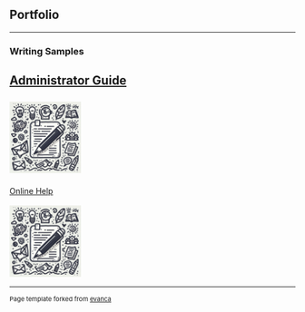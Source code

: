 ## Portfolio

---

### Writing Samples 

[Administrator Guide](/WritingSample_LicenseServerRedundancy_Bstork.pdf)
<br><br>
<a href="/WritingSample_LicenseServerRedundancy_Bstork.pdf">
<img src="/WSicon.png?raw=true" style="width:25%;height:25%;"/>
</a>
---
[Online Help](/WritingSample_LibraryPhraseDataSourceExample_Bstork.pdf)
<br><br>
<a href="/WritingSample_LibraryPhraseDataSourceExample_Bstork.pdf">
<img src="/WSicon.png?raw=true" style="width:25%;height:25%;"/>
</a>

<!--
---
[Project 3 Title](http://example.com/)
<img src="images/dummy_thumbnail.jpg?raw=true"/>

---

### Category Name 2

- [Project 1 Title](http://example.com/)
- [Project 2 Title](http://example.com/)
- [Project 3 Title](http://example.com/)
- [Project 4 Title](http://example.com/)
- [Project 5 Title](http://example.com/)

---
-->



---
<p style="font-size:11px">Page template forked from <a href="https://github.com/evanca/quick-portfolio">evanca</a></p>
<!-- Remove above link if you don't want to attibute -->
